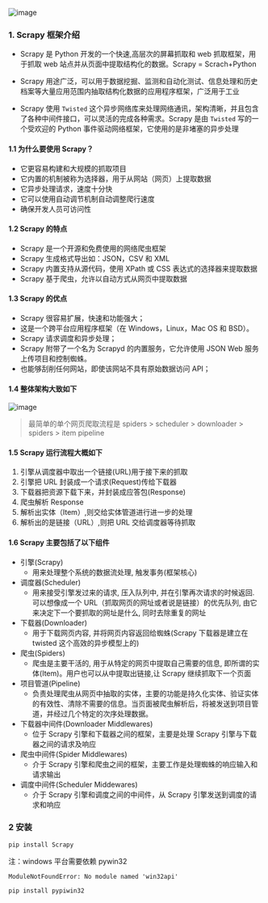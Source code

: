 ![image](https://note.youdao.com/yws/api/personal/file/3B46CE1A83254E4ABC7CCBC6DA7F8838?method=download&shareKey=2bba5f9fd137f02bc237bfca800e603a)

### 1. Scrapy 框架介绍

- Scrapy 是 Python 开发的一个快速,高层次的屏幕抓取和 web 抓取框架，用于抓取 web 站点并从页面中提取结构化的数据。Scrapy = Scrach+Python

- Scrapy 用途广泛，可以用于数据挖掘、监测和自动化测试、信息处理和历史档案等大量应用范围内抽取结构化数据的应用程序框架，广泛用于工业

- Scrapy 使用 `Twisted` 这个异步网络库来处理网络通讯，架构清晰，并且包含了各种中间件接口，可以灵活的完成各种需求。Scrapy 是由 `Twisted` 写的一个受欢迎的 Python 事件驱动网络框架，它使用的是非堵塞的异步处理

#### 1.1 为什么要使用 Scrapy？

- 它更容易构建和大规模的抓取项目
- 它内置的机制被称为选择器，用于从网站（网页）上提取数据
- 它异步处理请求，速度十分快
- 它可以使用自动调节机制自动调整爬行速度
- 确保开发人员可访问性

#### 1.2 Scrapy 的特点

- Scrapy 是一个开源和免费使用的网络爬虫框架
- Scrapy 生成格式导出如：JSON，CSV 和 XML
- Scrapy 内置支持从源代码，使用 XPath 或 CSS 表达式的选择器来提取数据
- Scrapy 基于爬虫，允许以自动方式从网页中提取数据

#### 1.3 Scrapy 的优点

- Scrapy 很容易扩展，快速和功能强大；
- 这是一个跨平台应用程序框架（在 Windows，Linux，Mac OS 和 BSD）。
- Scrapy 请求调度和异步处理；
- Scrapy 附带了一个名为 Scrapyd 的内置服务，它允许使用 JSON Web 服务上传项目和控制蜘蛛。
- 也能够刮削任何网站，即使该网站不具有原始数据访问 API；

#### 1.4 整体架构大致如下

![image](https://images2015.cnblogs.com/blog/918906/201608/918906-20160830220006980-1873919293.png)

> 最简单的单个网页爬取流程是 spiders > scheduler > downloader > spiders > item pipeline

#### 1.5 Scrapy 运行流程大概如下

1. 引擎从调度器中取出一个链接(URL)用于接下来的抓取
2. 引擎把 URL 封装成一个请求(Request)传给下载器
3. 下载器把资源下载下来，并封装成应答包(Response)
4. 爬虫解析 Response
5. 解析出实体（Item）,则交给实体管道进行进一步的处理
6. 解析出的是链接（URL）,则把 URL 交给调度器等待抓取

#### 1.6 Scrapy 主要包括了以下组件

- 引擎(Scrapy)
  - 用来处理整个系统的数据流处理, 触发事务(框架核心)
- 调度器(Scheduler)
  - 用来接受引擎发过来的请求, 压入队列中, 并在引擎再次请求的时候返回. 可以想像成一个 URL（抓取网页的网址或者说是链接）的优先队列, 由它来决定下一个要抓取的网址是什么, 同时去除重复的网址
- 下载器(Downloader)
  - 用于下载网页内容, 并将网页内容返回给蜘蛛(Scrapy 下载器是建立在 twisted 这个高效的异步模型上的)
- 爬虫(Spiders)
  - 爬虫是主要干活的, 用于从特定的网页中提取自己需要的信息, 即所谓的实体(Item)。用户也可以从中提取出链接,让 Scrapy 继续抓取下一个页面
- 项目管道(Pipeline)
  - 负责处理爬虫从网页中抽取的实体，主要的功能是持久化实体、验证实体的有效性、清除不需要的信息。当页面被爬虫解析后，将被发送到项目管道，并经过几个特定的次序处理数据。
- 下载器中间件(Downloader Middlewares)
  - 位于 Scrapy 引擎和下载器之间的框架，主要是处理 Scrapy 引擎与下载器之间的请求及响应
- 爬虫中间件(Spider Middlewares)
  - 介于 Scrapy 引擎和爬虫之间的框架，主要工作是处理蜘蛛的响应输入和请求输出
- 调度中间件(Scheduler Middewares)
  - 介于 Scrapy 引擎和调度之间的中间件，从 Scrapy 引擎发送到调度的请求和响应

### 2 安装

```sh
pip install Scrapy
```

注：windows 平台需要依赖 pywin32

```text
ModuleNotFoundError: No module named 'win32api'
```

```sh
pip install pypiwin32
```

